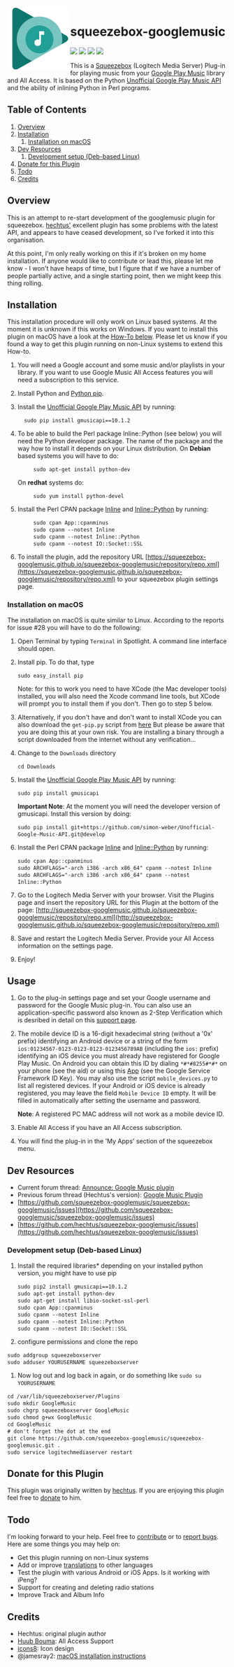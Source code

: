 <img src="./HTML/EN/plugins/GoogleMusic/html/images/icon.png" align="left" width="144px" height="144px"/>

# squeezebox-googlemusic

[![](https://img.shields.io/travis/squeezebox-googlemusic/squeezebox-googlemusic.svg)](https://travis-ci.org/squeezebox-googlemusic/squeezebox-googlemusic)
![](https://img.shields.io/github/release/squeezebox-googlemusic/squeezebox-googlemusic.svg)
![](https://img.shields.io/github/issues/squeezebox-googlemusic/squeezebox-googlemusic.svg)
![](https://img.shields.io/github/license/squeezebox-googlemusic/squeezebox-googlemusic.svg)

This is a [Squeezebox](http://www.mysqueezebox.com/) (Logitech Media
Server) Plug-in for playing music from your [Google Play
Music](https://play.google.com/music/) library and All Access. It is
based on the Python [Unofficial Google Play Music
API](http://unofficial-google-music-api.readthedocs.org/) and the
ability of inlining Python in Perl programs.

## Table of Contents

1. [Overview](#overview)
1. [Installation](#installation)
    1. [Installation on macOS](#installation-on-macos)
1. [Dev Resources](#dev-resources)
    1. [Development setup (Deb-based Linux)](#development-setup-deb-based-linux)
1. [Donate for this Plugin](#donate-for-this-plugin)
1. [Todo](#todo)
1. [Credits](#credits)

## Overview

This is an attempt to re-start development of the googlemusic plugin for
squeezebox. [hechtus'](https://github.com/hechtus) excellent plugin has some problems
with the latest API, and appears to have ceased development, so I've forked it
into this organisation.

At this point, I'm only really working on this if it's broken on my home
installation. If anyone would like to contribute or lead this, please let me
know - I won't have heaps of time, but I figure that if we have a number of
people partially active, and a single starting point, then we might keep this
thing rolling.

## Installation

This installation procedure will only work on Linux based systems. At
the moment it is unknown if this works on Windows. If you
want to install this plugin on macOS have a look at the [How-To below](#installation-on-macos).
Please let us know if you found a way to get this plugin running on non-Linux
systems to extend this How-to.

1. You will need a Google account and some music and/or playlists in
   your library. If you want to use Google Music All Access features
   you will need a subscription to this service.

1. Install Python and [Python pip](http://www.pip-installer.org).

1. Install the [Unofficial Google Play Music
   API](https://github.com/simon-weber/Unofficial-Google-Music-API>)
   by running:

   ```
     sudo pip install gmusicapi==10.1.2
   ```

1. To be able to build the Perl package Inline::Python (see below) you
   will need the Python developer package. The name of the package and
   the way how to install it depends on your Linux distribution. On
   **Debian** based systems you will have to do:

    ```
         sudo apt-get install python-dev
    ```

   On **redhat** systems do:

    ```
         sudo yum install python-devel
    ```

1. Install the Perl CPAN package
   [Inline](http://search.cpan.org/~ingy/Inline/) and
   [Inline::Python](http://search.cpan.org/~nine/Inline-Python/) by
   running:

    ```
         sudo cpan App::cpanminus
         sudo cpanm --notest Inline
         sudo cpanm --notest Inline::Python
         sudo cpanm --notest IO::Socket::SSL
    ```

1. To install the plugin, add the repository URL
   [https://squeezebox-googlemusic.github.io/squeezebox-googlemusic/repository/repo.xml](https://squeezebox-googlemusic.github.io/squeezebox-googlemusic/repository/repo.xml)
   to your squeezebox plugin settings page.

### Installation on macOS

The installation on macOS is quite similar to Linux. According to the
reports for issue #28 you will have to do the following:

1. Open Terminal by typing `Terminal` in Spotlight. A command line
   interface should open.
1. Install pip. To do that, type

   ```
   sudo easy_install pip
   ```

   Note: for this to work you need to have XCode (the Mac developer
   tools) installed, you will also need the Xcode command line tools,
   but XCode will prompt you to install them if you don't.
   Then go to step 5 below.

1. Alternatively, if you don't have and don't want to install XCode
   you can also download the `get-pip.py` script from [here](https://raw.github.com/pypa/pip/master/contrib/get-pip.py)
   But please be aware that you are doing this at your own risk. You
   are installing a binary through a script downloaded from the internet
   without any verification...

1. Change to the `Downloads` directory

   ```
   cd Downloads
   ```

1. Install the [Unofficial Google Play Music API](https://github.com/simon-weber/Unofficial-Google-Music-API)
   by running:

   ```
   sudo pip install gmusicapi
   ```

   **Important Note**: At the moment you will need the developer
     version of gmusicapi. Install this version by doing:

   ```
   sudo pip install git+https://github.com/simon-weber/Unofficial-Google-Music-API.git@develop
   ```

1. Install the Perl CPAN package
   [Inline](http://search.cpan.org/~ingy/Inline/) and
   [Inline::Python](http://search.cpan.org/~nine/Inline-Python/) by
   running:

   ```
   sudo cpan App::cpanminus
   sudo ARCHFLAGS="-arch i386 -arch x86_64" cpanm --notest Inline
   sudo ARCHFLAGS="-arch i386 -arch x86_64" cpanm --notest Inline::Python
   ```

1. Go to the Logitech Media Server with your browser. Visit the
   Plugins page and insert the repository URL for this Plugin at the
   bottom of the page:
   [http://squeezebox-googlemusic.github.io/squeezebox-googlemusic/repository/repo.xml](http://squeezebox-googlemusic.github.io/squeezebox-googlemusic/repository/repo.xml)
1. Save and restart the Logitech Media Server. Provide your All Access
   information on the settings page.
1. Enjoy!

## Usage

1. Go to the plug-in settings page and set your Google username and
   password for the Google Music plug-in. You can also use an
   application-specific password also known as 2-Step Verification
   which is desribed in detail on this [support
   page](https://support.google.com/accounts/answer/185833).

1. The mobile device ID is a 16-digit hexadecimal string (without a
   '0x' prefix) identifying an Android device or a string of the form
   `ios:01234567-0123-0123-0123-0123456789AB` (including the `ios:`
   prefix) identifying an iOS device you must already have registered
   for Google Play Music. On Android you can obtain this ID by dialing
   `*#*#8255#*#*` on your phone (see the aid) or using this
   [App](https://play.google.com/store/apps/details?id=com.evozi.deviceid)
   (see the Google Service Framework ID Key). You may also use the
   script `mobile_devices.py` to list all registered devices. If your
   Android or iOS device is already registered, you may leave the
   field `Mobile Device ID` empty. It will be filled in automatically
   after setting the username and password.

   **Note**: A registered PC MAC address will not work as a mobile
     device ID.

1. Enable All Access if you have an All Access subscription.

1. You will find the plug-in in the 'My Apps' section of the
   squeezebox menu.

## Dev Resources

* Current forum thread: [Announce: Google Music plugin](http://forums.slimdevices.com/showthread.php?105800-Announce-Google-Music-plugin)
* Previous forum thread (Hechtus's version): [Google Music Plugin](http://forums.slimdevices.com/showthread.php?98526-Google-Music-Plugin)
* [https://github.com/squeezebox-googlemusic/squeezebox-googlemusic/issues](https://github.com/squeezebox-googlemusic/squeezebox-googlemusic/issues)
* [https://github.com/hechtus/squeezebox-googlemusic/issues](https://github.com/hechtus/squeezebox-googlemusic/issues)

### Development setup (Deb-based Linux)

1. Install the required libraries*
   depending on your installed python version, you might have to use pip

    ```
    sudo pip2 install gmusicapi==10.1.2
    sudo apt-get install python-dev
    sudo apt-get install libio-socket-ssl-perl
    sudo cpan App::cpanminus
    sudo cpanm --notest Inline
    sudo cpanm --notest Inline::Python
    sudo cpanm --notest IO::Socket::SSL
    ```

1. configure permissions and clone the repo

```
sudo addgroup squeezeboxserver
sudo adduser YOURUSERNAME squeezeboxserver
```

1. Now log out and log back in again, or do something like `sudo su YOURUSERNAME`

```
cd /var/lib/squeezeboxserver/Plugins
sudo mkdir GoogleMusic
sudo chgrp squeezeboxserver GoogleMusic
sudo chmod g+wx GoogleMusic
cd GoogleMusic
# don't forget the dot at the end
git clone https://github.com/squeezebox-googlemusic/squeezebox-googlemusic.git .
sudo service logitechmediaserver restart
```

## Donate for this Plugin

This plugin was originally written by [hechtus](https://github.com/hechtus).
If you are enjoying this plugin feel free to [donate](https://www.paypal.com/cgi-bin/webscr?cmd=_s-xclick&hosted_button_id=Z2KE8W5HW9F8W)
to him.

## Todo

I'm looking forward to your help. Feel free to
[contribute](https://help.github.com/articles/fork-a-repo) or to
[report
bugs](https://github.com/squeezebox-googlemusic/squeezebox-googlemusic/issues). Here
are some things you may help on:

* Get this plugin running on non-Linux systems
* Add or improve
  [translations](https://github.com/hechtus/squeezebox-googlemusic/blob/master/GoogleMusic/strings.txt)
  to other languages
* Test the plugin with various Android or iOS Apps. Is it working with
  iPeng?
* Support for creating and deleting radio stations
* Improve Track and Album Info

## Credits

* Hechtus: original plugin author
* [Huub Bouma](https://github.com/huubbouma): All Access Support
* [icons8](https://icons8.com): Icon design
* @jamesray2: [macOS installation instructions](https://github.com/hechtus/squeezebox-googlemusic/issues/28#issuecomment-43212109)
